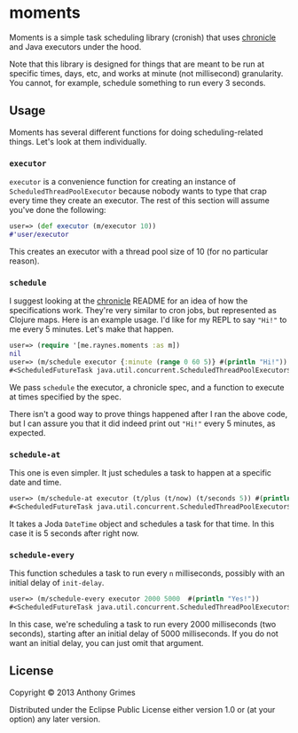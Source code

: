 # moments

Moments is a simple task scheduling library (cronish) that uses
[chronicle](https://github.com/flatland/chronicle) and Java executors under the
hood.

Note that this library is designed for things that are meant to be run at
specific times, days, etc, and works at minute (not millisecond) granularity.
You cannot, for example, schedule something to run every 3 seconds.

## Usage

Moments has several different functions for doing scheduling-related things.
Let's look at them individually.

### `executor`

`executor` is a convenience function for creating an instance of
`ScheduledThreadPoolExecutor` because nobody wants to type that crap every time
they create an executor. The rest of this section will assume you've done the
following:

```clojure
user=> (def executor (m/executor 10))
#'user/executor
```

This creates an executor with a thread pool size of 10 (for no particular
reason).

### `schedule`

I suggest looking at the [chronicle](https://github.com/flatland/chronicle)
README for an idea of how the specifications work. They're very similar to cron
jobs, but represented as Clojure maps. Here is an example usage. I'd like for
my REPL to say `"Hi!"` to me every 5 minutes. Let's make that happen.

```clojure
user=> (require '[me.raynes.moments :as m])
nil
user=> (m/schedule executor {:minute (range 0 60 5)} #(println "Hi!"))
#<ScheduledFutureTask java.util.concurrent.ScheduledThreadPoolExecutor$ScheduledFutureTask@23975e4d>
```

We pass `schedule` the executor, a chronicle spec, and a function to execute at
times specified by the spec.

There isn't a good way to prove things happened after I ran the above code, but
I can assure you that it did indeed print out `"Hi!"` every 5 minutes, as
expected.

### `schedule-at`

This one is even simpler. It just schedules a task to happen at a specific date
and time.

```clojure
user=> (m/schedule-at executor (t/plus (t/now) (t/seconds 5)) #(println "Triggered!"))
#<ScheduledFutureTask java.util.concurrent.ScheduledThreadPoolExecutor$ScheduledFutureTask@32d8c8a9>
```

It takes a Joda `DateTime` object and schedules a task for that time. In this
case it is 5 seconds after right now.

### `schedule-every`

This function schedules a task to run every `n` milliseconds, possibly with an
initial delay of `init-delay`.

```clojure
user=> (m/schedule-every executor 2000 5000  #(println "Yes!"))
#<ScheduledFutureTask java.util.concurrent.ScheduledThreadPoolExecutor$ScheduledFutureTask@2f731def>
```

In this case, we're scheduling a task to run every 2000 milliseconds (two
seconds), starting after an initial delay of 5000 milliseconds. If you do not
want an initial delay, you can just omit that argument.

## License

Copyright © 2013 Anthony Grimes

Distributed under the Eclipse Public License either version 1.0 or (at
your option) any later version.
